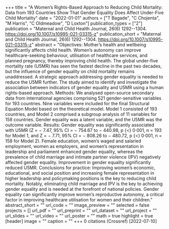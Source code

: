 +++
title = "A Women’s Rights-Based Approach to Reducing Child Mortality: Data from 193 Countries Show That Gender Equality Does Affect Under-Five Child Mortality"
date = "2022-01-01"
authors = ["T Bagade", "C Chojenta", "M Harris", "C Oldmeadow", "D Loxton"]
publication_types = ["2"]
publication = "Maternal and Child Health Journal, 26(6) 1292--1304. https://doi.org/10.1007/s10995-021-03315-z"
publication_short = "Maternal and Child Health Journal, 26(6) 1292--1304. https://doi.org/10.1007/s10995-021-03315-z"
abstract = "Objectives: Mother’s health and wellbeing significantly affects child health. Women’s autonomy can improve healthcare-seeking behaviour, utilisation of healthcare services, and planned pregnancy, thereby improving child health. The global under-five mortality rate (U5MR) has seen the fastest decline in the past two decades, but the influence of gender equality on child mortality remains unaddressed. A strategic approach addressing gender equality is needed to reduce the U5MR further. The study aimed to identify and investigate the association between indicators of gender equality and U5MR using a human rights-based approach. Methods: We analysed open-source secondary data from international agencies comprising 521 gender-sensitive variables for 193 countries. Nine variables were included for the final Structural Equation Model based on the theoretical model. Model 1 consisted of 193 countries, and Model 2 comprised a subgroup analysis of 11 variables for 158 countries. Gender equality was a latent variable, and the U5MR was the outcome variable. Results: Gender equality was significantly associated with U5MR (Z = − 7.47, 95% CI = − 754.67 to − 440.98, p {$<$} 0‧001, n = 193 for Model 1, and Z = − 7.71, 95% CI = − 808.26 to − 480.72, p {$<$} 0‧001, n = 158 for Model 2). Female education, women’s waged and salaried employment, women as employers, and women’s representation in leadership and parliament enhanced gender equality, whereas the prevalence of child marriage and intimate partner violence (IPV) negatively affected gender equality. Improvement in gender equality significantly reduced U5MR. Conclusions for practice: Improving women’s economic, educational, and social position and increasing female representation in higher leadership and policymaking positions is the key to reducing child mortality. Notably, eliminating child marriage and IPV is the key to achieving gender equality and is needed at the forefront of national policies. Gender equality can significantly improve women’s reproductive autonomy, a critical factor in improving healthcare utilisation for women and their children."
abstract_short = ""
url_code = ""
image_preview = ""
selected = false
projects = []
url_pdf = ""
url_preprint = ""
url_dataset = ""
url_project = ""
url_slides = ""
url_video = ""
url_poster = ""
math = true
highlight = true
[header]
image = ""
caption = ""
+++
0 citations (Crossref) [2022-07-10]
